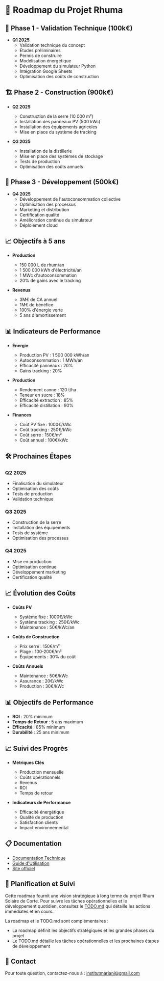 # 📅 Roadmap du Projet Rhuma

## 🚀 Phase 1 - Validation Technique (100k€)

- **Q1 2025**
  - Validation technique du concept
  - Études préliminaires
  - Permis de construire
  - Modélisation énergétique
  - Développement du simulateur Python
  - Intégration Google Sheets
  - Optimisation des coûts de construction

## 🏗️ Phase 2 - Construction (900k€)

- **Q2 2025**
  - Construction de la serre (10 000 m²)
  - Installation des panneaux PV (500 kWc)
  - Installation des équipements agricoles
  - Mise en place du système de tracking

- **Q3 2025**
  - Installation de la distillerie
  - Mise en place des systèmes de stockage
  - Tests de production
  - Optimisation des coûts annuels

## 🌱 Phase 3 - Développement (500k€)

- **Q4 2025**
  - Développement de l'autoconsommation collective
  - Optimisation des processus
  - Marketing et distribution
  - Certification qualité
  - Amélioration continue du simulateur
  - Déploiement cloud

## 📈 Objectifs à 5 ans

- **Production**
  - 150 000 L de rhum/an
  - 1 500 000 kWh d'électricité/an
  - 1 MWc d'autoconsommation
  - 20% de gains avec le tracking

- **Revenus**
  - 3M€ de CA annuel
  - 1M€ de bénéfice
  - 100% d'énergie verte
  - 5 ans d'amortissement

## 📊 Indicateurs de Performance

- **Énergie**
  - Production PV : 1 500 000 kWh/an
  - Autoconsommation : 1 MWh/an
  - Efficacité panneaux : 20%
  - Gains tracking : 20%

- **Production**
  - Rendement canne : 120 t/ha
  - Teneur en sucre : 18%
  - Efficacité extraction : 85%
  - Efficacité distillation : 90%

- **Finances**
  - Coût PV fixe : 1000€/kWc
  - Coût tracking : 250€/kWc
  - Coût serre : 150€/m²
  - Coût annuel : 100€/kWc

## 🛠️ Prochaines Étapes

### Q2 2025
- Finalisation du simulateur
- Optimisation des coûts
- Tests de production
- Validation technique

### Q3 2025
- Construction de la serre
- Installation des équipements
- Tests de système
- Optimisation des processus

### Q4 2025
- Mise en production
- Optimisation continue
- Développement marketing
- Certification qualité

## 📈 Évolution des Coûts

- **Coûts PV**
  - Système fixe : 1000€/kWc
  - Système tracking : 250€/kWc
  - Maintenance : 50€/kWc/an

- **Coûts de Construction**
  - Prix serre : 150€/m²
  - Plage : 100-200€/m²
  - Équipements : 30% du coût

- **Coûts Annuels**
  - Maintenance : 50€/kWc
  - Assurance : 20€/kWc
  - Production : 30€/kWc

## 📊 Objectifs de Performance

- **ROI** : 20% minimum
- **Temps de Retour** : 5 ans maximum
- **Efficacité** : 85% minimum
- **Durabilité** : 25 ans minimum

## 📈 Suivi des Progrès

- **Métriques Clés**
  - Production mensuelle
  - Coûts opérationnels
  - Revenus
  - ROI
  - Temps de retour

- **Indicateurs de Performance**
  - Efficacité énergétique
  - Qualité de production
  - Satisfaction clients
  - Impact environnemental

## 📋 Documentation

- [Documentation Technique](docs/technical.md)
- [Guide d'Utilisation](docs/user_guide.md)
- [Site officiel](https://github.com/JeanHuguesRobert/Rhuma)

## 📝 Planification et Suivi

Cette roadmap fournit une vision stratégique à long terme du projet Rhum Solaire de Corte. Pour suivre les tâches opérationnelles et le développement quotidien, consultez le [TODO.md](../docs/TODO.md) qui détaille les actions immédiates et en cours.

La roadmap et le TODO.md sont complémentaires :
- La roadmap définit les objectifs stratégiques et les grandes phases du projet
- Le TODO.md détaille les tâches opérationnelles et les prochaines étapes de développement

## 📧 Contact

Pour toute question, contactez-nous à : institutmariani@gmail.com
